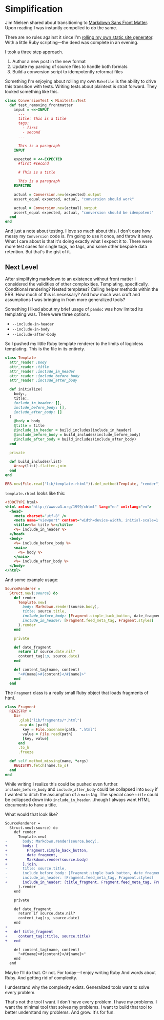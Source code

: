 <template data-parse>2022-08-14 #ruby</template>

# Simplification

Jim Nielsen shared about transitioning to [Markdown Sans Front Matter](https://blog.jim-nielsen.com/2022/markdown-sans-front-matter/).
Upon reading I was instantly compelled to do the same.

There are no rules against it since I'm [rolling my own static site generator](https://www.danott.co/2022/bring-your-own-static-site-generator/).
With a little Ruby scripting—the deed was complete in an evening.

I took a three step approach.

1. Author a new post in the new format
2. Update my parsing of source files to handle both formats
3. Build a conversion script to idempotently reformat files

Something I'm enjoying about rolling my own `Rakefile` is the ability to drive this transition with tests.
Writing tests about plaintext is strait forward.
They looked something like this.

```ruby
class ConversionTest < Minitest::Test
  def test_removing_frontmatter
    input = <<~INPUT
      ---
      title: This is a title
      tags:
        - first
        - second
      ---

      This is a paragraph
    INPUT

    expected = <<~EXPECTED
      #first #second

      # This is a title

      This is a paragraph
    EXPECTED

    actual = Conversion.new(expected).output
    assert_equal expected, actual, "conversion should work"

    actual = Conversion.new(actual).output
    assert_equal expected, actual, "conversion should be idempotent"
  end
end
```

And just a note about testing.
I love so much about this.
I don't care how messy my `Conversion` code is. 
I'm going to use it once, and throw it away.
What I care about is that it's doing exactly what I expect it to.
There were more test cases for single tags, no tags, and some other bespoke data retention.
But that's the gist of it.

## Next Level

After simplifying markdown to an existence without front matter I considered the validities of other complexities.
Templating, specifically.
Conditional rendering?
Nested templates?
Calling helper methods within the ERB.
How much of this is necessary?
And how much was cruft and assumptions I was bringing in from more generalized tools?

Something I liked about my brief usage of `pandoc` was how limited its templating was.
There were three options.

- `--include-in-header`
- `--include-in-body`
- `--include-after-body`

So I pushed my little Ruby template renderer to the limits of logicless templating.
This is the file in its entirety.

```ruby
class Template
  attr_reader :body
  attr_reader :title
  attr_reader :include_in_header
  attr_reader :include_before_body
  attr_reader :include_after_body

  def initialize(
    body:,
    title:,
    include_in_header: [],
    include_before_body: [],
    include_after_body: []
  )
    @body = body
    @title = title
    @include_in_header = build_includes(include_in_header)
    @include_before_body = build_includes(include_before_body)
    @include_after_body = build_includes(include_after_body)
  end

  private

  def build_includes(list)
    Array(list).flatten.join
  end
end

ERB.new(File.read("lib/template.rhtml")).def_method(Template, "render")
```

`template.rhtml` looks like this:

```rhtml
<!DOCTYPE html>
<html xmlns="http://www.w3.org/1999/xhtml" lang="en" xml:lang="en">
  <head>
    <meta charset="utf-8" />
    <meta name="viewport" content="width=device-width, initial-scale=1.0" />
    <title><%= title %></title>
    <%= include_in_header %>
  </head>
  <body>
    <%= include_before_body %>
    <main>
      <%= body %>
    </main>
    <%= include_after_body %>
  </body>
</html>
```

And some example usage:

```ruby
SourceRenderer =
  Struct.new(:source) do
    def render
      Template.new(
        body: Markdown.render(source.body),
        title: source.title,
        include_before_body: [Fragment.simple_back_button, date_fragment],
        include_in_header: [Fragment.feed_meta_tag, Fragment.styles]
      ).render
    end

    private

    def date_fragment
      return if source.date.nil?
      content_tag(:p, source.date)
    end

    def content_tag(name, content)
      "<#{name}>#{content}</#{name}>"
    end
  end
```

The `Fragment` class is a really small Ruby object that loads fragments of html.

```ruby
class Fragment
  REGISTRY =
    Dir
      .glob("lib/fragments/*.html")
      .map do |path|
        key = File.basename(path, ".html")
        value = File.read(path)
        [key, value]
      end
      .to_h
      .freeze

  def self.method_missing(name, *args)
    REGISTRY.fetch(name.to_s)
  end
end
```

While writing I realize this could be pushed even further.
`include_before_body` and `include_after_body` could be collapsed into `body` if I wanted to ditch the assumption of a `main` tag.
The special case `title` could be collapsed down into `include_in_header`...though I always want HTML documents to have a title.

What would that look like?

```diff
SourceRenderer =
  Struct.new(:source) do
    def render
      Template.new(
-       body: Markdown.render(source.body),
+       body: [
+         Fragment.simple_back_button, 
+         date_fragment,
+         Markdown.render(source.body)
+       ].join,
-       title: source.title,
-       include_before_body: [Fragment.simple_back_button, date_fragment],
-       include_in_header: [Fragment.feed_meta_tag, Fragment.styles]
+       include_in_header: [title_fragment, Fragment.feed_meta_tag, Fragment.styles]
      ).render
    end

    private

    def date_fragment
      return if source.date.nil?
      content_tag(:p, source.date)
    end
+
+   def title_fragment
+     content_tag(:title, source.title)
+   end

    def content_tag(name, content)
      "<#{name}>#{content}</#{name}>"
    end
  end
```

Maybe I'll do that.
Or not.
For today—I enjoy writing Ruby
And words about Ruby.
And getting rid of complexity.

I understand why the complexity exists.
Generalized tools want to solve every problem.

That's not the tool I want.
I don't have every problem.
I have my problems.
I want the minimal tool that solves my problems.
I want to build that tool to better understand my problems.
And grow.
It's for fun.